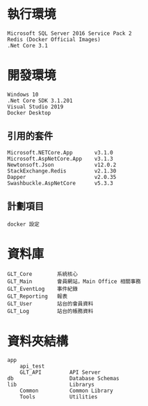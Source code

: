 # 執行環境
    Microsoft SQL Server 2016 Service Pack 2
    Redis (Docker Official Images)
    .Net Core 3.1

# 開發環境
    Windows 10
    .Net Core SDK 3.1.201
    Visual Studio 2019
    Docker Desktop

## 引用的套件
    Microsoft.NETCore.App       v3.1.0
    Microsoft.AspNetCore.App    v3.1.3
    Newtonsoft.Json             v12.0.2
    StackExchange.Redis         v2.1.30
    Dapper                      v2.0.35
    Swashbuckle.AspNetCore      v5.3.3

## 計劃項目
    docker 設定


# 資料庫
    GLT_Core        系統核心
    GLT_Main        會員網站，Main Office 相關事務
    GLT_EventLog    事件紀錄
    GLT_Reporting   報表
    GLT_User        站台的會員資料
    GLT_Log         站台的帳務資料



# 資料夾結構
    app
        api_test
        GLT_API         API Server
    db                  Database Schemas
    lib                 Librarys
        Common          Common Library
        Tools           Utilities
